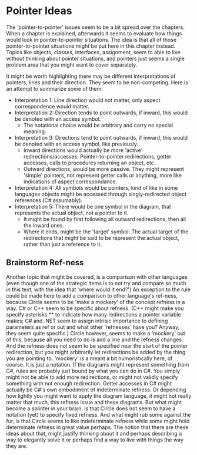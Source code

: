 Pointer Ideas
=============

The 'pointer-to-pointer' issues seem to be a bit spread over the chapters. When a chapter is explained, afterwards it seems to evaluate how things would look in pointer-to-pointer situations. The idea is that all of those pointer-to-pointer situations might be put here in this chapter instead. Topics like objects, classes, interfaces, assignment, seem to able to live without thinking about pointer situations, and pointers just seems a single problem area that you might want to cover separately.

It might be worth highlighting there may be different interpretations of pointers, lines and their direction. They seem to be non-competing. Here is an attempt to summarize some of them:

* Interpretation 1: Line direction would not matter, only aspect correspondence would matter.
* Interpretation 2: Direction tends to point outwards, if inward, this would be denoted with an access symbol.
	* The notational choice would be arbitrary and carry no special meaning.
* Interpretation 3: Directions tend to point outwards, if inward, this would be denoted with an access symbol, like previously.
	* Inward directions would actually be more 'active' redirections/accesses: Pointer-to-pointer redirections, getter accesses, calls to procedures returning an object, etc.
	* Outward directions, would be more passive. They might represent 'simple' pointers, not represent getter calls or anything, more like indications of aspect correspondance.
* Interpretation 4: All symbols would be pointers, kind of like in some languages objects might be accessed through singly-redirected object references (C# assumably).
* Interpretation 5: There would be one symbol in the diagram, that represents the actual object, not a pointer to it.
	* It might be found by first following all outward redirections, then all the inward ones.
	* Where it ends, might be the 'target' symbol: The actual target of the redirections that might be said to be represent the actual object, rather than just a reference to it.

Brainstorm Ref-ness
-------------------
Another topic that might be covered, is a comparison with other languages (even though one of the strategic items is to not try and compare so much in this text, with the idea that 'where would it end?') An exception to the rule could be made here to add a comparison to other language's ref-ness, because Circle seems to be 'make a mockery' of the concept refness in a way. C# or C++ seem to be specific about refness. (C++ might make you specify asterisks ** to indicate how many redirections a pointer variable makes; C# and .NET seem to assign intrisic importance to defining parameters as ref or out and what other 'refnesses' have you? Anyway, they seem quite specific.) Circle however, seems to make a 'mockery' out of this, because all you need to do is add a line and the refness changes. And the refness does not seem to be specified near the start of the pointer redirection, but you might arbitrarily let redirections be added by the thing you are pointing to. 'mockery' is a meant a bit humoristically here, of course. It is just a notation. If the diagrams might represent something from C#, rules are probably just bound by what you can do in C#. You simply might not be able to add more redirections, or might not validly specify something with not enough redirection. Getter accesses in C# might actually be C#'s own embodiment of indeterminate refness. Or depending how lightly you might want to apply the diagram language, it might not really matter that much, this refness issue and these diagrams. But what might become a splinter in your brain, is that Circle does not seem to have a notation (yet) to specify fixed refness. And what might rub some against the fur, is that Circle seems to like indeterminate refness while some might hold determinate refness in great value perhaps. The notion that there are these ideas about that, might justify thinking about it and perhaps describing a way to elegantly solve it or perhaps find a way to live with things the way they are.